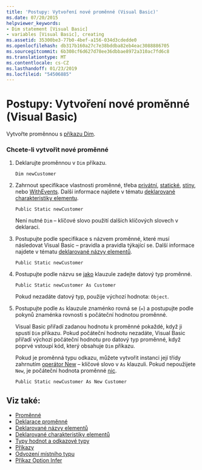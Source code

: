 ```yaml
---
title: 'Postupy: Vytvoření nové proměnné (Visual Basic)'
ms.date: 07/20/2015
helpviewer_keywords:
- Dim statement [Visual Basic]
- variables [Visual Basic], creating
ms.assetid: 35300be3-77b0-4bef-a156-034d3cdedde0
ms.openlocfilehash: db317b160a27c7e38bddba82eb4eac3088886705
ms.sourcegitcommit: 6b308cf6d627d78ee36dbbae8972a310ac7fd6c8
ms.translationtype: MT
ms.contentlocale: cs-CZ
ms.lasthandoff: 01/23/2019
ms.locfileid: "54506885"
---
```

# <a name="how-to-create-a-new-variable-visual-basic"></a>Postupy: Vytvoření nové proměnné (Visual Basic)
Vytvořte proměnnou s [příkazu Dim](../../../../visual-basic/language-reference/statements/dim-statement.md).  
  
### <a name="to-create-a-new-variable"></a>Chcete-li vytvořit nové proměnné  
  
1.  Deklarujte proměnnou v `Dim` příkazu.  
  
    ```  
    Dim newCustomer  
    ```  
  
2.  Zahrnout specifikace vlastnosti proměnné, třeba [privátní](../../../../visual-basic/language-reference/modifiers/private.md), [statické](../../../../visual-basic/language-reference/modifiers/static.md), [stíny](../../../../visual-basic/language-reference/modifiers/shadows.md), nebo [WithEvents](../../../../visual-basic/language-reference/modifiers/withevents.md). Další informace najdete v tématu [deklarované charakteristiky elementu](../../../../visual-basic/programming-guide/language-features/declared-elements/declared-element-characteristics.md).  
  
    ```  
    Public Static newCustomer  
    ```  
  
     Není nutné `Dim` – klíčové slovo použití dalších klíčových slovech v deklaraci.  
  
3.  Postupujte podle specifikace s názvem proměnné, které musí následovat Visual Basic – pravidla a pravidla týkající se. Další informace najdete v tématu [deklarované názvy elementů](../../../../visual-basic/programming-guide/language-features/declared-elements/declared-element-names.md).  
  
    ```  
    Public Static newCustomer  
    ```  
  
4.  Postupujte podle názvu se [jako](../../../../visual-basic/language-reference/statements/as-clause.md) klauzule zadejte datový typ proměnné.  
  
    ```  
    Public Static newCustomer As Customer  
    ```  
  
     Pokud nezadáte datový typ, použije výchozí hodnota: `Object`.  
  
5.  Postupujte podle `As` klauzule znaménko rovná se (`=`) a postupujte podle pokynů znaménka rovnosti s počáteční hodnotou proměnné.  
  
     Visual Basic přiřadí zadanou hodnotu k proměnné pokaždé, když ji spustí `Dim` příkazu. Pokud počáteční hodnotu nezadáte, Visual Basic přiřadí výchozí počáteční hodnotu pro datový typ proměnné, když poprvé vstoupí kód, který obsahuje `Dim` příkazu.  
  
     Pokud je proměnná typu odkazu, můžete vytvořit instanci její třídy zahrnutím [operátor New](../../../../visual-basic/language-reference/operators/new-operator.md) – klíčové slovo v `As` klauzuli. Pokud nepoužijete `New`, je počáteční hodnota proměnné [nic](../../../../visual-basic/language-reference/nothing.md).  
  
    ```  
    Public Static newCustomer As New Customer  
    ```  
  
## <a name="see-also"></a>Viz také:
- [Proměnné](../../../../visual-basic/programming-guide/language-features/variables/index.md)
- [Deklarace proměnné](../../../../visual-basic/programming-guide/language-features/variables/variable-declaration.md)
- [Deklarované názvy elementů](../../../../visual-basic/programming-guide/language-features/declared-elements/declared-element-names.md)
- [Deklarované charakteristiky elementů](../../../../visual-basic/programming-guide/language-features/declared-elements/declared-element-characteristics.md)
- [Typy hodnot a odkazové typy](../../../../visual-basic/programming-guide/language-features/data-types/value-types-and-reference-types.md)
- [Příkazy](../../../../visual-basic/language-reference/statements/index.md)
- [Odvození místního typu](../../../../visual-basic/programming-guide/language-features/variables/local-type-inference.md)
- [Příkaz Option Infer](../../../../visual-basic/language-reference/statements/option-infer-statement.md)
